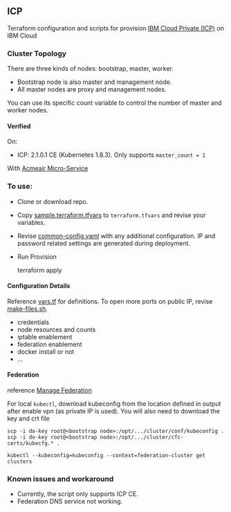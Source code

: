 ## ICP

Terraform configuration and scripts for provision [IBM Cloud Private (ICP)](https://www.ibm.com/support/knowledgecenter/SSBS6K_2.1.0/kc_welcome_containers.html) on IBM Cloud


### Cluster Topology

There are three kinds of nodes: bootstrap, master, worker. 
* Bootstrap node is also master and management node. 
* All master nodes are proxy and management nodes.

You can use its specific count variable to control the number of master and worker nodes.

#### Verified 

On:

* ICP: 2.1.0.1 CE (Kubernetes 1.8.3). Only supports `master_count = 1`

With [Acmeair Micro-Service](https://github.com/yanglei99/acmeair-nodejs/blob/master/document/k8s/acmeair-ms.yaml)

### To use:

* Clone or download repo.

* Copy [sample.terraform.tfvars](./sample.terraform.tfvars) to `terraform.tfvars` and revise your variables.

* Revise [common-config.yaml](install/common-config.yaml) with any additional configuration. IP and password related settings are generated during deployment.

* Run Provision

	terraform apply

	
#### Configuration Details

Reference [vars.tf](./vars.tf) for definitions. To open more ports on public IP, revise [make-files.sh](make-files.sh).

* credentials
* node resources and counts
* iptable enablement
* federation enablement
* docker install or not
* ...

#### Federation 

reference [Manage Federation](https://www.ibm.com/support/knowledgecenter/en/SSBS6K_2.1.0/manage_cluster/manage_federation.html)

For local `kubectl`, download kubeconfig from the location defined in output after enable vpn (as private IP is used). You will also need to download the key and crt file

	scp -i do-key root@<bootstrap node>:/opt/.../cluster/conf/kubeconfig .
	scp -i do-key root@<bootstrap node>:/opt/.../cluster/cfc-certs/kubecfg.* .
	
	kubectl --kubeconfig=kubeconfig --context=federation-cluster get clusters

### Known issues and workaround

* Currently, the script only supports ICP CE. 
* Federation DNS service not working.



